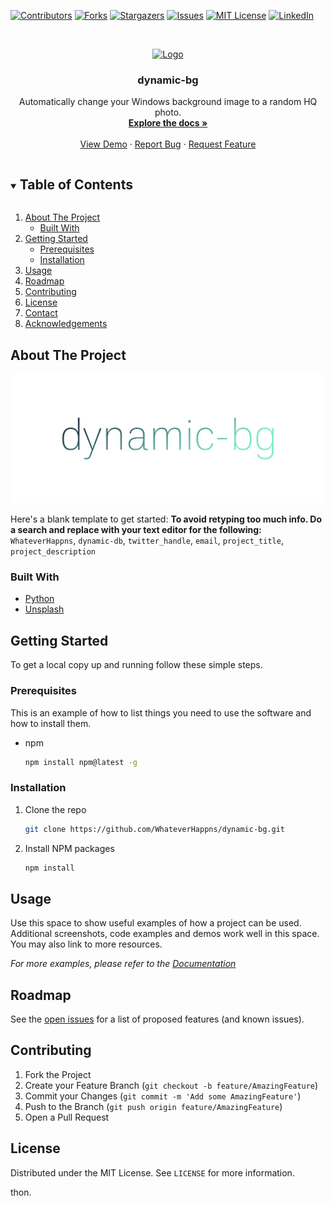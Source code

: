 [![Contributors][contributors-shield]][contributors-url]
[![Forks][forks-shield]][forks-url]
[![Stargazers][stars-shield]][stars-url]
[![Issues][issues-shield]][issues-url]
[![MIT License][license-shield]][license-url]
[![LinkedIn][linkedin-shield]][linkedin-url]



<!-- PROJECT LOGO -->
<br />
<p align="center">
  <a href="https://github.com/WhateverHappns/dynamic-bg">
    <img src="https://www.svgrepo.com/show/53049/image.svg" alt="Logo" width="80" height="80">
  </a>

  <h3 align="center">dynamic-bg</h3>

  <p align="center">
    Automatically change your Windows background image to a random HQ photo.
    <br />
    <a href="https://github.com/WhateverHappns/dynamic-bg"><strong>Explore the docs »</strong></a>
    <br />
    <br />
    <a href="https://github.com/WhateverHappns/dynamic-bg">View Demo</a>
    ·
    <a href="https://github.com/WhateverHappns/dynamic-bg/issues">Report Bug</a>
    ·
    <a href="https://github.com/WhateverHappns/dynamic-bg/issues">Request Feature</a>
  </p>
</p>



<!-- TABLE OF CONTENTS -->
<details open="open">
  <summary><h2 style="display: inline-block">Table of Contents</h2></summary>
  <ol>
    <li>
      <a href="#about-the-project">About The Project</a>
      <ul>
        <li><a href="#built-with">Built With</a></li>
      </ul>
    </li>
    <li>
      <a href="#getting-started">Getting Started</a>
      <ul>
        <li><a href="#prerequisites">Prerequisites</a></li>
        <li><a href="#installation">Installation</a></li>
      </ul>
    </li>
    <li><a href="#usage">Usage</a></li>
    <li><a href="#roadmap">Roadmap</a></li>
    <li><a href="#contributing">Contributing</a></li>
    <li><a href="#license">License</a></li>
    <li><a href="#contact">Contact</a></li>
    <li><a href="#acknowledgements">Acknowledgements</a></li>
  </ol>
</details>



<!-- ABOUT THE PROJECT -->
## About The Project

![Product Name Screen Shot](cover.png)

Here's a blank template to get started:
**To avoid retyping too much info. Do a search and replace with your text editor for the following:**
`WhateverHappns`, `dynamic-db`, `twitter_handle`, `email`, `project_title`, `project_description`


### Built With

* [Python](https://www.python.org)
* [Unsplash](https://unsplash.com)



<!-- GETTING STARTED -->
## Getting Started

To get a local copy up and running follow these simple steps.

### Prerequisites

This is an example of how to list things you need to use the software and how to install them.
* npm
  ```sh
  npm install npm@latest -g
  ```

### Installation

1. Clone the repo
   ```sh
   git clone https://github.com/WhateverHappns/dynamic-bg.git
   ```
2. Install NPM packages
   ```sh
   npm install
   ```



<!-- USAGE EXAMPLES -->
## Usage

Use this space to show useful examples of how a project can be used. Additional screenshots, code examples and demos work well in this space. You may also link to more resources.

_For more examples, please refer to the [Documentation](https://example.com)_



<!-- ROADMAP -->
## Roadmap

See the [open issues](https://github.com/WhateverHappns/dynamic-bg/issues) for a list of proposed features (and known issues).



<!-- CONTRIBUTING -->
## Contributing

1. Fork the Project
2. Create your Feature Branch (`git checkout -b feature/AmazingFeature`)
3. Commit your Changes (`git commit -m 'Add some AmazingFeature'`)
4. Push to the Branch (`git push origin feature/AmazingFeature`)
5. Open a Pull Request



<!-- LICENSE -->
## License

Distributed under the MIT License. See `LICENSE` for more information.


<!-- MARKDOWN LINKS & IMAGES -->
<!-- https://www.markdownguide.org/basic-syntax/#reference-style-links -->
[contributors-shield]: https://img.shields.io/github/contributors/WhateverHappns/dynamic-bg.svg?style=for-the-badge
[contributors-url]: https://github.com/WhateverHappns/dynamic-bg/graphs/contributors
[forks-shield]: https://img.shields.io/github/forks/WhateverHappns/dynamic-bg.svg?style=for-the-badge
[forks-url]: https://github.com/WhateverHappns/dynamic-bg/network/members
[stars-shield]: https://img.shields.io/github/stars/WhateverHappns/dynamic-bg.svg?style=for-the-badge
[stars-url]: https://github.com/WhateverHappns/dynamic-bg/stargazers
[issues-shield]: https://img.shields.io/github/issues/WhateverHappns/repo.svg?style=for-the-badge
[issues-url]: https://github.com/WhateverHappns/dynamic-bg/issues
[license-shield]: https://img.shields.io/github/license/WhateverHappns/dynamic-bg.svg?style=for-the-badge
[license-url]: https://github.com/WhateverHappns/dynamic-bg/blob/master/LICENSE
[linkedin-shield]: https://img.shields.io/badge/-LinkedIn-black.svg?style=for-the-badge&logo=linkedin&colorB=555
[linkedin-url]: https://linkedin.com/in/WhateverHappns
thon.
